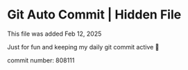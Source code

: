 # Git Auto Commit | Hidden File

This file was added Feb 12, 2025

Just for fun and keeping my daily git commit active 🤪

commit number: 808111
